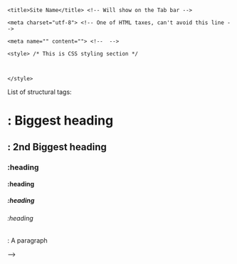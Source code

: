 <!doctype html> <!-- Using HTML5 -->

<html lang="en"> <!-- Site Language -->
  
  <head> <!-- Does not show in the Site -->

    <title>Site Name</title> <!-- Will show on the Tab bar -->
    
    <meta charset="utf-8"> <!-- One of HTML taxes, can't avoid this line -->
    
    <meta name="" content=""> <!--  -->
    
    <style> /* This is CSS styling section */


      
    </style>
    
  </head>
  
  <body> <!-- Will show in the Site -->
    
  </body>
  
</html>

 List of structural tags:

<h1>: Biggest heading</h1>
<h2>: 2nd Biggest heading</h2>
<h3>:heading</h3>
<h4>:heading</h4>
<h5>:heading</h5>
<h6>:heading</h6>
<p>: A paragraph





-->

<!-- List of functional tags:






-->
